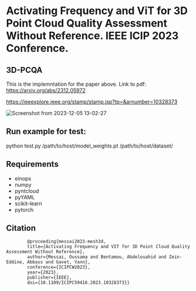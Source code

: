 # Activating Frequency and ViT for 3D Point Cloud Quality Assessment Without Reference. IEEE ICIP 2023 Conference. </br>
## 3D-PCQA </br>
This is the implemntation for the paper above.
Link to pdf: 
https://arxiv.org/abs/2312.05972

https://ieeexplore.ieee.org/stamp/stamp.jsp?tp=&arnumber=10328373

![Screenshot from 2023-12-05 13-02-27](https://github.com/o-messai/3D-PCQA/assets/10109223/152901d9-1c8d-4ec7-a27b-08c79d4947dc)


## Run example for test:

python test.py /path/to/host/model_weights.pt /path/to/host/dataset/ 

## Requirements

- einops  </br>
- numpy  </br>
- pyntcloud  </br>
- pyYAML </br>
- scikit-learn </br>
- pytorch  </br>


## Citation

            @proceeding{messai2023-mesh3d,
            title={Activating Frequency and VIT for 3D Point Cloud Quality Assessment Without Reference},
            author={Messai, Oussama and Bentamou, Abdelouahid and Zein-Eddine, Abbass and Gavet, Yann},
            conference={ICIPCW2023},
            year={2023},
            publisher={IEEE},
            doi={10.1109/ICIPC59416.2023.10328373}}




